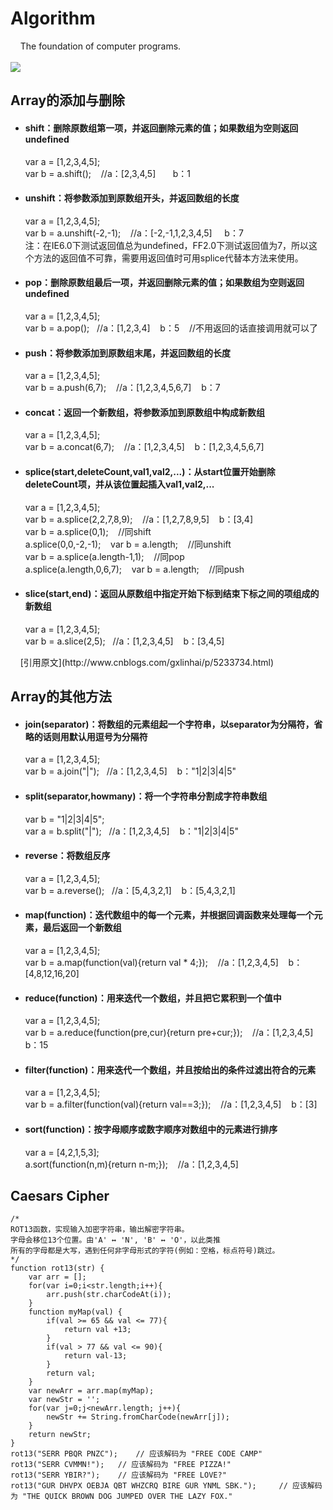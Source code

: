 # Algorithm
&nbsp;&nbsp;&nbsp;&nbsp;The foundation of computer programs.<br><br>
![](http://bpic.588ku.com/element_origin_min_pic/16/09/22/1957e3c3e2a4280.jpg)
<h2>Array的添加与删除</h2>
<ul>
  <li>
    <h4>shift：删除原数组第一项，并返回删除元素的值；如果数组为空则返回undefined</h4>
    var a = [1,2,3,4,5];<br/>
    var b = a.shift(); &nbsp;&nbsp; //a：[2,3,4,5]  &nbsp;&nbsp;   b：1 
  </li>
  <li>
    <h4>unshift：将参数添加到原数组开头，并返回数组的长度</h4>
    var a = [1,2,3,4,5]; <br/>
    var b = a.unshift(-2,-1); &nbsp;&nbsp; //a：[-2,-1,1,2,3,4,5]  &nbsp;&nbsp;  b：7 <br/>
    注：在IE6.0下测试返回值总为undefined，FF2.0下测试返回值为7，所以这个方法的返回值不可靠，需要用返回值时可用splice代替本方法来使用。 
  </li>
  <li>
    <h4>pop：删除原数组最后一项，并返回删除元素的值；如果数组为空则返回undefined </h4>
    var a = [1,2,3,4,5];<br/>
    var b = a.pop();&nbsp;&nbsp; //a：[1,2,3,4] &nbsp;&nbsp;  b：5 &nbsp;&nbsp; //不用返回的话直接调用就可以了
  </li>
  <li>
    <h4>push：将参数添加到原数组末尾，并返回数组的长度 </h4>
    var a = [1,2,3,4,5]; <br/>
    var b = a.push(6,7); &nbsp;&nbsp; //a：[1,2,3,4,5,6,7] &nbsp;&nbsp;  b：7 
  </li>
  <li>
    <h4>concat：返回一个新数组，将参数添加到原数组中构成新数组 </h4>
    var a = [1,2,3,4,5]; <br/>
    var b = a.concat(6,7); &nbsp;&nbsp; //a：[1,2,3,4,5] &nbsp;&nbsp;  b：[1,2,3,4,5,6,7]  
  </li>
  <li>
    <h4>splice(start,deleteCount,val1,val2,...)：从start位置开始删除deleteCount项，并从该位置起插入val1,val2,... </h4>
    var a = [1,2,3,4,5]; <br/>
    var b = a.splice(2,2,7,8,9); &nbsp;&nbsp; //a：[1,2,7,8,9,5]  &nbsp;&nbsp; b：[3,4] <br/>
    var b = a.splice(0,1); &nbsp;&nbsp; //同shift <br/>
    a.splice(0,0,-2,-1); &nbsp;&nbsp; var b = a.length; &nbsp;&nbsp; //同unshift <br/>
    var b = a.splice(a.length-1,1); &nbsp;&nbsp; //同pop <br/>
    a.splice(a.length,0,6,7); &nbsp;&nbsp; var b = a.length; &nbsp;&nbsp; //同push 
  </li>
  <li>
    <h4>slice(start,end)：返回从原数组中指定开始下标到结束下标之间的项组成的新数组 </h4>
    var a = [1,2,3,4,5]; <br/>
    var b = a.slice(2,5);&nbsp;&nbsp; //a：[1,2,3,4,5] &nbsp;&nbsp;  b：[3,4,5] 
  </li>
</ul>
&nbsp;&nbsp;&nbsp;&nbsp;[引用原文](http://www.cnblogs.com/gxlinhai/p/5233734.html)<br /> 
<h2>Array的其他方法</h2>
<ul>
  <li>
    <h4>join(separator)：将数组的元素组起一个字符串，以separator为分隔符，省略的话则用默认用逗号为分隔符 </h4>
    var a = [1,2,3,4,5]; <br/>
    var b = a.join("|");&nbsp;&nbsp; //a：[1,2,3,4,5] &nbsp;&nbsp;  b："1|2|3|4|5"
  </li>
  <li>
    <h4>split(separator,howmany)：将一个字符串分割成字符串数组 </h4>
    var b = "1|2|3|4|5"; <br/>
    var a = b.split("|");&nbsp;&nbsp; //a：[1,2,3,4,5] &nbsp;&nbsp;  b："1|2|3|4|5"
  </li>
  <li>
    <h4>reverse：将数组反序 </h4>
    var a = [1,2,3,4,5]; <br/>
    var b = a.reverse();&nbsp;&nbsp; //a：[5,4,3,2,1] &nbsp;&nbsp;  b：[5,4,3,2,1]  
  </li>
  <li>
    <h4>map(function)：迭代数组中的每一个元素，并根据回调函数来处理每一个元素，最后返回一个新数组</h4>
    var a = [1,2,3,4,5];<br/>
    var b = a.map(function(val){return val * 4;}); &nbsp;&nbsp; //a：[1,2,3,4,5] &nbsp;&nbsp;  b：[4,8,12,16,20]  
  </li>
  <li>
    <h4>reduce(function)：用来迭代一个数组，并且把它累积到一个值中 </h4>
    var a = [1,2,3,4,5];<br/>
    var b = a.reduce(function(pre,cur){return pre+cur;}); &nbsp;&nbsp; //a：[1,2,3,4,5] &nbsp;&nbsp;  b：15 
  </li>
  <li>
    <h4>filter(function)：用来迭代一个数组，并且按给出的条件过滤出符合的元素 </h4>
    var a = [1,2,3,4,5];<br/>
    var b = a.filter(function(val){return val==3;}); &nbsp;&nbsp; //a：[1,2,3,4,5] &nbsp;&nbsp;  b：[3] 
  </li>
  <li>
    <h4>sort(function)：按字母顺序或数字顺序对数组中的元素进行排序 </h4>
    var a = [4,2,1,5,3];<br/>
    a.sort(function(n,m){return n-m;}); &nbsp;&nbsp; //a：[1,2,3,4,5] 
  </li>
</ul>

<h2>Caesars Cipher</h2>

    /*
    ROT13函数，实现输入加密字符串，输出解密字符串。
    字母会移位13个位置。由'A' ↔ 'N', 'B' ↔ 'O'，以此类推
    所有的字母都是大写，遇到任何非字母形式的字符(例如：空格，标点符号)跳过。
    */
    function rot13(str) {
        var arr = [];
        for(var i=0;i<str.length;i++){
            arr.push(str.charCodeAt(i));
        }
        function myMap(val) {
            if(val >= 65 && val <= 77){
                return val +13;
            }
            if(val > 77 && val <= 90){
                return val-13;
            }
            return val;
        }
        var newArr = arr.map(myMap);
        var newStr = '';
        for(var j=0;j<newArr.length; j++){
            newStr += String.fromCharCode(newArr[j]);
        }
        return newStr;
    }
    rot13("SERR PBQR PNZC");    // 应该解码为 "FREE CODE CAMP"
    rot13("SERR CVMMN!");   // 应该解码为 "FREE PIZZA!"
    rot13("SERR YBIR?");    // 应该解码为 "FREE LOVE?"
    rot13("GUR DHVPX OEBJA QBT WHZCRQ BIRE GUR YNML SBK.");     // 应该解码为 "THE QUICK BROWN DOG JUMPED OVER THE LAZY FOX."

